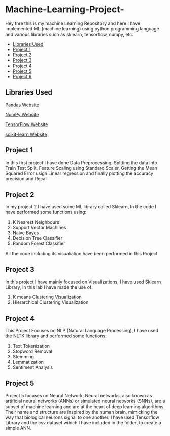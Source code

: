 # Machine-Learning-Project-
Hey thre this is my machine Learning Repository and here I have implemented ML (machine learning) using python programming language and various libraries such as sklearn, tensorflow, numpy, etc. 

- [Libraries Used](#libraries-used)
- [Project 1](#project-1)
- [Project 2](#project-2)
- [Project 3](#project-3)
- [Project 4](#project-4)
- [Project 5](#project-5)
- [Project 6](#project-6)

## Libraries Used
[Pandas Website](https://pandas.pydata.org/)

[NumPy Website](https://numpy.org/)

[TensorFlow Website](https://www.tensorflow.org/)

[scikit-learn Website](https://scikit-learn.org/stable/)

## Project 1
In this first project I have done Data Preprocessing, Spltting the data into Train Test Split, Feature Scaling using Standard Scaler, Getting the Mean Squared Error usign Linear regression and finally plotting the accuracy precision and Recall

## Project 2 
In my project 2 I have used some ML library called Sklearn, In the code I have performed some functions using:
1. K Nearest Neighbours
2. Support Vector Machines
3. Naive Bayes
4. Decision Tree Classifier
5. Random Forest Classifier
 
All the code including its visualiation have been performed in this Project

## Project 3
In this project I have mainly focused on Visualizations, I have used Sklearn Library, In this lab I have made the use of: 
1. K means Clustering Visualization
2. Hierarchical Clustering Visualization

## Project 4 
This Project Focuses on NLP (Natural Language Processing), I have used the NLTK library and performed some functions: 
1. Text Tokenization
2. Stopword Removal
3. Stemming
4. Lemmatization
5. Sentiment Analysis

## Project 5
Project 5 focuses on Neural Network, Neural networks, also known as artificial neural networks (ANNs) or simulated neural networks (SNNs), are a subset of machine learning and are at the heart of deep learning algorithms. Their name and structure are inspired by the human brain, mimicking the way that biological neurons signal to one another. 
I have used Tensorflow Library and the csv dataset wihich I have included in the folder, to create a simple ANN.
